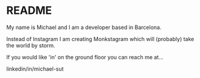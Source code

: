 # README

My name is Michael and I am a developer based in Barcelona.

Instead of Instagram I am creating Monkstagram which will (probably) take the world by storm.

If you would like 'in' on the ground floor you can reach me at...

linkedin/in/michael-sut


